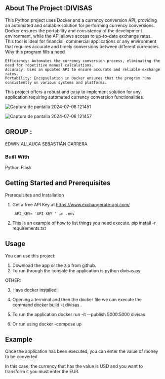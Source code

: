 

<!-- ABOUT THE PROJECT -->
## About The Project :DIVISAS

This Python project uses Docker and a currency conversion API, providing an automated and scalable solution for performing currency conversions. Docker ensures the portability and consistency of the development environment, while the API allows access to up-to-date exchange rates. This tool is ideal for financial, commercial applications or any environment that requires accurate and timely conversions between different currencies.
Why this program fills a need

    Efficiency: Automates the currency conversion process, eliminating the need for repetitive manual calculations.
    Accuracy: Uses an updated API to ensure accurate and reliable exchange rates.
    Portability: Encapsulation in Docker ensures that the program runs consistently on various systems and platforms.

This project offers a robust and easy to implement solution for any application requiring automated currency conversion functionalities.

![Captura de pantalla 2024-07-08 121451](https://github.com/EAllaucaD/foreign_exchange/assets/135485982/24d04343-cd38-4f7c-951e-63751b1f401a)

![Captura de pantalla 2024-07-08 121457](https://github.com/EAllaucaD/foreign_exchange/assets/135485982/1b8aa2bd-e924-426c-a906-4894f1cd5763)


## GROUP :
EDWIN ALLAUCA
SEBASTIÁN CARRERA
### Built With
Python
Flask



## Getting Started and Prerequisites
Prerequisites and Installation

1. Get a free API Key at  https://www.exchangerate-api.com/

        API_KEY= 'API KEY ' in .env

2. This is an example of how to list things you need execute.
    pip install -r requirements.txt




<!-- USAGE EXAMPLES -->
## Usage
You can use this project:
1. Download the app or the zip from github.
2. To run through the console the application is python divisas.py

OTHER:

3. Have docker installed.

4. Opening a terminal and then the docker file we can execute the command docker build -t divisas .

5. To run the application       docker run -it --publish 5000:5000 divisas

6. Or run using        docker -compose up

## Example

Once the application has been executed, you can enter the value of money to be converted.

In this case, the currency that has the value is USD and you want to transform it you must enter the EUR.
